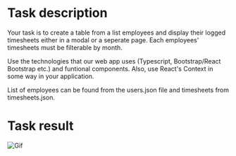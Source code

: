 # Task description

Your task is to create a table from a list employees and display their logged timesheets either in a modal or a seperate page. Each employees' timesheets must be filterable by month.

Use the technologies that our web app uses (Typescript, Bootstrap/React Bootstrap etc.) and funtional components. Also, use React's Context in some way in your application.

List of employees can be found from the users.json file and timesheets from timesheets.json.

# Task result 

![Gif](https://github.com/musiienko25/timesheet-app/assets/42385970/e0322f63-549a-4bef-9ef9-ebc5078eee86)
